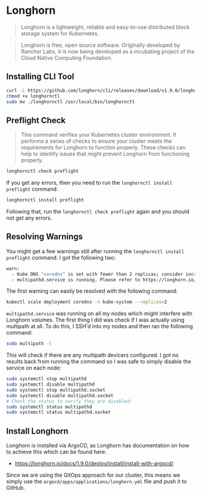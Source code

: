 # Longhorn

> Longhorn is a lightweight, reliable and easy-to-use distributed block storage system for Kubernetes.

> Longhorn is free, open source software. Originally developed by Rancher Labs, it is now being developed as a 
> incubating project of the Cloud Native Computing Foundation.

## Installing CLI Tool

```bash
curl -L https://github.com/longhorn/cli/releases/download/v1.9.0/longhornctl-darwin-arm64 -o longhornctl
chmod +x longhornctl
sudo mv ./longhornctl /usr/local/bin/longhornctl
```

## Preflight Check

> This command verifies your Kubernetes cluster environment. It performs a series of checks to ensure your cluster meets
> the requirements for Longhorn to function properly. These checks can help to identify issues that might prevent 
> Longhorn from functioning properly.

```bash
longhornctl check preflight
```

If you get any errors, then you need to run the `longhornctl install preflight` command:

```bash
longhornctl install preflight
```

Following that, run the `longhornctl check preflight` again and you should not get any errors.

## Resolving Warnings

You might get a few warnings still after running the `longhornctl install preflight` command. I got the following two:

```bash
warn:
  - Kube DNS "coredns" is set with fewer than 2 replicas; consider increasing replica count for high availability
  - multipathd.service is running. Please refer to https://longhorn.io/kb/troubleshooting-volume-with-multipath/ for more information.
```

The first warning can easily be resolved with the following command:

```bash
kubectl scale deployment coredns -n kube-system --replicas=2
```

`multipathd.service` was running on all my nodes which might interfere with Longhorn volumes. The first thing I did was
check if I was actually using multipath at all. To do this, I SSH'd into my nodes and then ran the following command:

```bash
sudo multipath -l
```

This will check if there are any multipath devicers configured. I got no results back from running the command so I was
safe to simply disable the service on each node:

```bash
sudo systemctl stop multipathd
sudo systemctl disable multipathd
sudo systemctl stop multipathd.socket
sudo systemctl disable multipathd.socket
# Check the status to verify they are disabled:
sudo systemctl status multipathd
sudo systemctl status multipathd.socket
```

## Install Longhorn

Longhorn is installed via ArgoCD, as Longhorn has documentation on how to achieve this which can be found here:
- https://longhorn.io/docs/1.9.0/deploy/install/install-with-argocd/

Since we are using the GitOps approach for our cluster, this means we simply use the `argocd/apps/applications/longhorn.yml`
file and push it to GitHub.